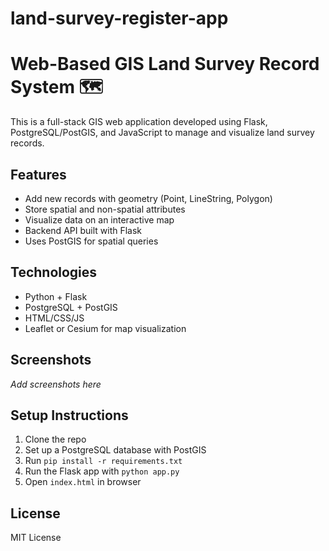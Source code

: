 # land-survey-register-app
# Web-Based GIS Land Survey Record System 🗺️

This is a full-stack GIS web application developed using Flask, PostgreSQL/PostGIS, and JavaScript to manage and visualize land survey records.

## Features
- Add new records with geometry (Point, LineString, Polygon)
- Store spatial and non-spatial attributes
- Visualize data on an interactive map
- Backend API built with Flask
- Uses PostGIS for spatial queries

## Technologies
- Python + Flask
- PostgreSQL + PostGIS
- HTML/CSS/JS
- Leaflet or Cesium for map visualization

## Screenshots
*Add screenshots here*

## Setup Instructions
1. Clone the repo
2. Set up a PostgreSQL database with PostGIS
3. Run `pip install -r requirements.txt`
4. Run the Flask app with `python app.py`
5. Open `index.html` in browser

## License
MIT License

